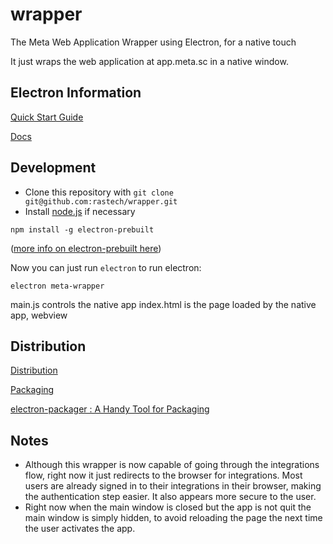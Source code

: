 # wrapper
The Meta Web Application Wrapper using Electron, for a native touch

It just wraps the web application at app.meta.sc in a native window.

## Electron Information

[Quick Start Guide](https://github.com/atom/electron/blob/master/docs/tutorial/quick-start.md)

[Docs](https://github.com/atom/electron/tree/master/docs)

## Development
- Clone this repository with `git clone git@github.com:rastech/wrapper.git`
- Install [node.js](https://nodejs.org) if necessary

```
npm install -g electron-prebuilt
```
([more info on electron-prebuilt here](https://github.com/mafintosh/electron-prebuilt))

Now you can just run `electron` to run electron:

```
electron meta-wrapper
```

main.js controls the native app 
index.html is the page loaded by the native app, webview

## Distribution

[Distribution](https://github.com/atom/electron/blob/master/docs/tutorial/application-distribution.md)

[Packaging](https://github.com/atom/electron/blob/master/docs/tutorial/application-packaging.md)

[electron-packager : A Handy Tool for Packaging](https://github.com/maxogden/electron-packager)


## Notes

- Although this wrapper is now capable of going through the integrations flow, right now it just redirects to the browser for integrations. Most users are already signed in to their integrations in their browser, making the authentication step easier. It also appears more secure to the user.
- Right now when the main window is closed but the app is not quit the main window is simply hidden, to avoid reloading the page the next time the user activates the app.
